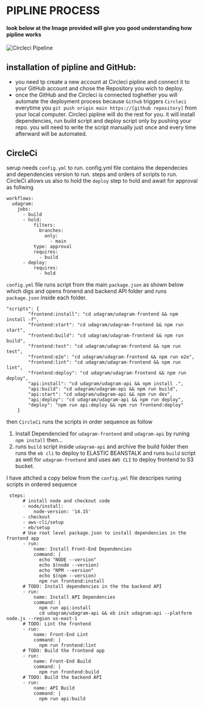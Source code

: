 # PIPLINE PROCESS

#### look below at the Image provided will give you good understanding how pipline works

![Circleci Pipeline](https://enrq.me/assets/img/circleci-lifecycle.png)

## installation of pipline and GitHub:
- you need tp create a new account at Circleci pipline and connect it to your GitHub account and chose the Repository you wich to deploy.
- once the GitHub and the Circleci is connected toghether you will automate the deployment process because `Github` triggers `Circleci` everytime you `git push origin main https://[github repository]` from your local computer. Circleci pipline will do the rest for you. it will install dependencies, run build script and deploy script only by pushing your repo. you will need to write the script manually just once and every time afterward will be automated.

## CircleCi
serup needs `config.yml` to run. config.yml file contains the dependecies and dependencies version to run. steps and orders of scripts to run. CircleCi allows us also to hold the `deploy` step to hold and await for approval as follwing 

```
workflows:
  udagram:
    jobs:
      - build
      - hold:
          filters:
            branches:
              only:
                - main
          type: approval
          requires:
            - build
      - deploy:
          requires:
            - hold
```
`config.yml` file runs script from the main `package.json` as shown below which digs and opens fronend and backend API folder and runs `package.json` inside each folder.
```
"scripts": {
        "frontend:install": "cd udagram/udagram-frontend && npm install -f",
        "frontend:start": "cd udagram/udagram-frontend && npm run start",
        "frontend:build": "cd udagram/udagram-frontend && npm run build",
        "frontend:test": "cd udagram/udagram-frontend && npm run test",
        "frontend:e2e": "cd udagram/udagram-frontend && npm run e2e",
        "frontend:lint": "cd udagram/udagram-frontend && npm run lint",
        "frontend:deploy": "cd udagram/udagram-frontend && npm run deploy",
        "api:install": "cd udagram/udagram-api && npm install .",
        "api:build": "cd udagram/udagram-api && npm run build",
        "api:start": "cd udagram/udagram-api && npm run dev",
        "api:deploy": "cd udagram/udagram-api && npm run deploy",
        "deploy": "npm run api:deploy && npm run frontend:deploy"
    }
```
then `CircleCi` runs the scripts in order sequence as follow 
1. Install Dependencied for `udagram-frontend` and  `udagram-api` by runing `npm install` then...
2. runs `build` script inside `udagram-api` and archive the build folder then runs the `eb cli` to deploy to ELASTIC BEANSTALK and runs `build` script as well for `udagram-frontend` and uses `AWS CLI` to deploy frontend to S3 bucket.

I have attched a copy below from the `config.yml` file descripes runing scripts in ordered sequence

```
 steps:
      # install node and checkout code
      - node/install:
          node-version: '14.15'
      - checkout
      - aws-cli/setup
      - eb/setup 
      # Use root level package.json to install dependencies in the frontend app
      - run:
          name: Install Front-End Dependencies
          command: |
            echo "NODE --version" 
            echo $(node --version)
            echo "NPM --version" 
            echo $(npm --version)
            npm run frontend:install
      # TODO: Install dependencies in the the backend API          
      - run:
          name: Install API Dependencies
          command: |
            npm run api:install
            cd udagram/udagram-api && eb init udagram-api --platform node.js --region us-east-1
      # TODO: Lint the frontend
      - run:
          name: Front-End Lint
          command: |
            npm run frontend:lint
      # TODO: Build the frontend app
      - run:
          name: Front-End Build
          command: |
            npm run frontend:build
      # TODO: Build the backend API      
      - run:
          name: API Build
          command: |
            npm run api:build
            
```


